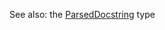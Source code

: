 See also: the <a href="javascript:openLink('/python/types/ParsedDocstring')">ParsedDocstring</a> type